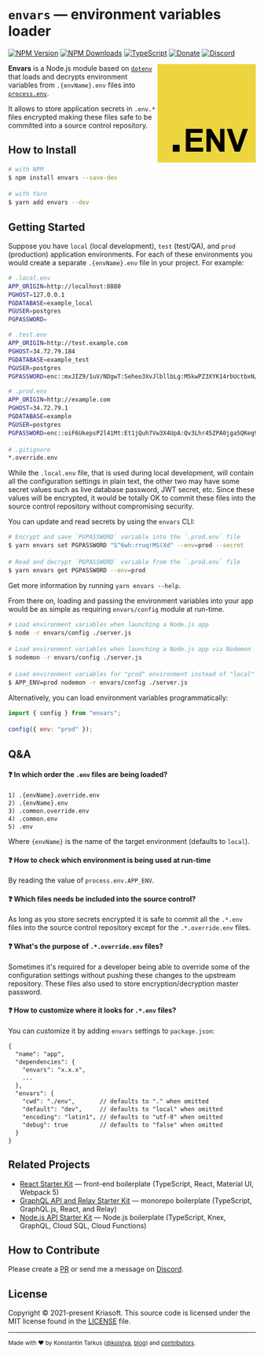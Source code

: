 # `envars` — environment variables loader

[![NPM Version](https://img.shields.io/npm/v/envars?style=flat-square)](https://www.npmjs.com/package/envars)
[![NPM Downloads](https://img.shields.io/npm/dm/envars?style=flat-square)](https://www.npmjs.com/package/envars)
[![TypeScript](https://img.shields.io/badge/%3C%2F%3E-TypeScript-%230074c1.svg?style=flat-square)](http://www.typescriptlang.org/)
[![Donate](https://img.shields.io/badge/dynamic/json?color=%23ff424d&label=Patreon&style=flat-square&query=data.attributes.patron_count&suffix=%20patrons&url=https%3A%2F%2Fwww.patreon.com%2Fapi%2Fcampaigns%2F233228)](http://patreon.com/koistya)
[![Discord](https://img.shields.io/discord/643523529131950086?label=Chat&style=flat-square)](https://discord.gg/bSsv7XM)

<img src="https://raw.githubusercontent.com/motdotla/dotenv/master/dotenv.png" alt="dotenv" align="right" />

**Envars** is a Node.js module based on [`dotenv`](https://github.com/motdotla/dotenv)
that loads and decrypts environment variables from `.{envName}.env` files into
[`process.env`](https://nodejs.org/docs/latest/api/process.html#process_process_env).

It allows to store application secrets in `.env.*` files encrypted making these
files safe to be committed into a source control repository.

## How to Install

```bash
# with NPM
$ npm install envars --save-dev

# with Yarn
$ yarn add envars --dev
```

## Getting Started

Suppose you have `local` (local development), `test` (test/QA), and `prod`
(production) application environments. For each of these environments you would
create a separate `.{envName}.env` file in your project. For example:

```bash
# .local.env
APP_ORIGIN=http://localhost:8080
PGHOST=127.0.0.1
PGDATABASE=example_local
PGUSER=postgres
PGPASSWORD=
```

```bash
# .test.env
APP_ORIGIN=http://test.example.com
PGHOST=34.72.79.184
PGDATABASE=example_test
PGUSER=postgres
PGPASSWORD=enc::mxJIZ9/1uV/NDgwT:Seheo3XvJlbllbLg:M5kwPZ3XYK14rbUctbxN/3z18Q==
```

```bash
# .prod.env
APP_ORIGIN=http://example.com
PGHOST=34.72.79.1
PGDATABASE=example
PGUSER=postgres
PGPASSWORD=enc::oiF6UkepsP2l41Mt:Et1jQuh7Vw3X4UpA:Qv3Lhr45ZPA0jga5QKeg917UDg==

# .gitignore
*.override.env
```

While the `.local.env` file, that is used during local development, will
contain all the configuration settings in plain text, the other two may have
some secret values such as live database password, JWT secret, etc. Since these
values will be encrypted, it would be totally OK to commit these files into the
source control repository without compromising security.

You can update and read secrets by using the `envars` CLI:

```bash
# Encrypt and save `PGPASSWORD` variable into the `.prod.env` file
$ yarn envars set PGPASSWORD "S^6wh:rruq!MS(Xd" --env=prod --secret

# Read and decrypt `PGPASSWORD` variable from the `.prod.env` file
$ yarn envars get PGPASSWORD --env=prod
```

Get more information by running `yarn envars --help`.

From there on, loading and passing the environment variables into your app
would be as simple as requiring `envars/config` module at run-time.

```bash
# Load environment variables when launching a Node.js app
$ node -r envars/config ./server.js

# Load environment variables when launching a Node.js app via Nodemon
$ nodemon -r envars/config ./server.js

# Load environment variables for "prod" environment instead of "local" (default)
$ APP_ENV=prod nodemon -r envars/config ./server.js
```

Alternatively, you can load environment variables programmatically:

```js
import { config } from "envars";

config({ env: "prod" });
```

## Q&A

#### ❓ In which order the `.env` files are being loaded?

```
1) .{envName}.override.env
2) .{envName}.env
3) .common.override.env
4) .common.env
5) .env
```

Where `{envName}` is the name of the target environment (defaults to `local`).

#### ❓ How to check which environment is being used at run-time

By reading the value of `process.env.APP_ENV`.

#### ❓ Which files needs be included into the source control?

As long as you store secrets encrypted it is safe to commit all the `.*.env`
files into the source control repository except for the `.*.override.env` files.

#### ❓ What's the purpose of `.*.override.env` files?

Sometimes it's required for a developer being able to override some of the
configuration settings without pushing these changes to the upstream repository.
These files also used to store encryption/decryption master password.

#### ❓ How to customize where it looks for `.*.env` files?

You can customize it by adding `envars` settings to `package.json`:

```json5
{
  "name": "app",
  "dependencies": {
    "envars": "x.x.x",
    ...
  },
  "envars": {
    "cwd": "./env",       // defaults to "." when omitted
    "default": "dev",     // defaults to "local" when omitted
    "encoding": "latin1", // defaults to "utf-8" when omitted
    "debug": true         // defaults to "false" when omitted
  }
}
```

## Related Projects

- [React Starter Kit](https://github.com/kriasoft/react-starter-kit) — front-end boilerplate (TypeScript, React, Material UI, Webpack 5)
- [GraphQL API and Relay Starter Kit](https://github.com/kriasoft/relay-starter-kit) — monorepo boilerplate (TypeScript, GraphQL.js, React, and Relay)
- [Node.js API Starter Kit](https://github.com/kriasoft/node-starter-kit) — Node.js boilerplate (TypeScript, Knex, GraphQL, Cloud SQL, Cloud Functions)

## How to Contribute

Please create a [PR](https://docs.github.com/github/collaborating-with-issues-and-pull-requests/creating-a-pull-request) or send me a message on [Discord](https://discord.gg/bSsv7XM).

## License

Copyright © 2021-present Kriasoft. This source code is licensed under the MIT license found in the
[LICENSE](https://github.com/kriasoft/envars/blob/main/LICENSE) file.

---

<sup>Made with ♥ by Konstantin Tarkus ([@koistya](https://twitter.com/koistya), [blog](https://medium.com/@koistya))
and [contributors](https://github.com/kriasoft/envars/graphs/contributors).</sup>

```

```
